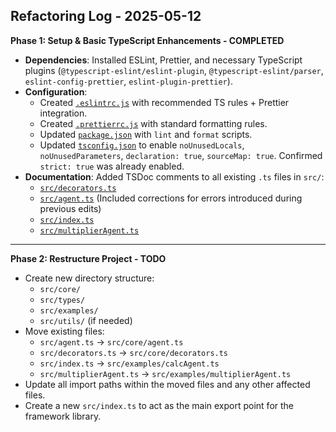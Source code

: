 ## Refactoring Log - 2025-05-12

**Phase 1: Setup & Basic TypeScript Enhancements - COMPLETED**

- **Dependencies**: Installed ESLint, Prettier, and necessary TypeScript plugins (`@typescript-eslint/eslint-plugin`, `@typescript-eslint/parser`, `eslint-config-prettier`, `eslint-plugin-prettier`).
- **Configuration**:
  - Created [`.eslintrc.js`](.eslintrc.js) with recommended TS rules + Prettier integration.
  - Created [`.prettierrc.js`](.prettierrc.js) with standard formatting rules.
  - Updated [`package.json`](package.json) with `lint` and `format` scripts.
  - Updated [`tsconfig.json`](tsconfig.json) to enable `noUnusedLocals`, `noUnusedParameters`, `declaration: true`, `sourceMap: true`. Confirmed `strict: true` was already enabled.
- **Documentation**: Added TSDoc comments to all existing `.ts` files in `src/`:
  - [`src/decorators.ts`](src/decorators.ts)
  - [`src/agent.ts`](src/agent.ts) (Included corrections for errors introduced during previous edits)
  - [`src/index.ts`](src/index.ts)
  - [`src/multiplierAgent.ts`](src/multiplierAgent.ts)

---

**Phase 2: Restructure Project - TODO**

- Create new directory structure:
  - `src/core/`
  - `src/types/`
  - `src/examples/`
  - `src/utils/` (if needed)
- Move existing files:
  - `src/agent.ts` -> `src/core/agent.ts`
  - `src/decorators.ts` -> `src/core/decorators.ts`
  - `src/index.ts` -> `src/examples/calcAgent.ts`
  - `src/multiplierAgent.ts` -> `src/examples/multiplierAgent.ts`
- Update all import paths within the moved files and any other affected files.
- Create a new `src/index.ts` to act as the main export point for the framework library.
